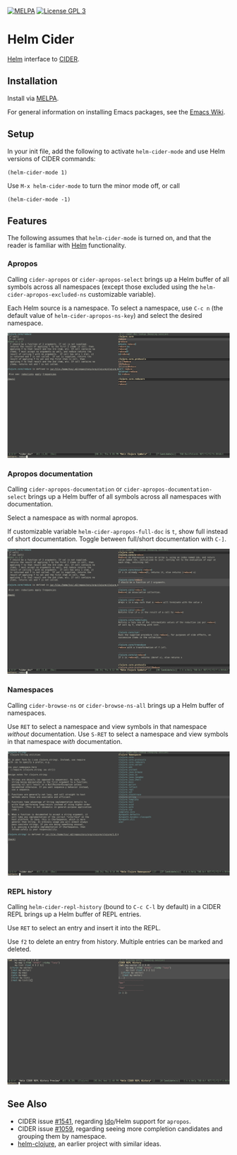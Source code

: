 [![MELPA](https://melpa.org/packages/helm-cider-badge.svg)](https://melpa.org/#/helm-cider)
[![License GPL 3][badge-license]](http://www.gnu.org/licenses/gpl-3.0.txt)

# Helm Cider

[Helm](https://github.com/emacs-helm/helm) interface to [CIDER](https://github.com/clojure-emacs/cider).

## Installation

Install via [MELPA](https://melpa.org/#/).

For general information on installing Emacs packages, see the [Emacs Wiki](https://www.emacswiki.org/emacs/InstallingPackages).

## Setup

In your init file, add the following to activate `helm-cider-mode` and use Helm versions of CIDER commands:

```emacs-lisp
(helm-cider-mode 1)
```

Use `M-x helm-cider-mode` to turn the minor mode off, or call

```emacs-lisp
(helm-cider-mode -1)
```

## Features

The following assumes that `helm-cider-mode` is turned on, and that the reader is familiar with [Helm](https://github.com/emacs-helm/helm) functionality.

### Apropos

Calling `cider-apropos` or `cider-apropos-select` brings up a Helm buffer of all symbols across all namespaces (except those excluded using the `helm-cider-apropos-excluded-ns` customizable variable).

Each Helm source is a namespace. To select a namespace, use `C-c n` (the default value of `helm-cider-apropos-ns-key`) and select the desired namespace.

![Apropos](./doc/apropos.png)

### Apropos documentation

Calling `cider-apropos-documentation` or `cider-apropos-documentation-select` brings up a Helm buffer of all symbols across all namespaces with documentation.

Select a namespace as with normal apropos.

If customizable variable `helm-cider-apropos-full-doc` is `t`, show full instead of short documentation. Toggle between full/short documentation with `C-]`.

![Apropos documentation](./doc/apropos-documentation.png)

### Namespaces

Calling `cider-browse-ns` or `cider-browse-ns-all` brings up a Helm buffer of namespaces.

Use `RET` to select a namespace and view symbols in that namespace *without* documentation. Use `S-RET` to select a namespace and view symbols in that namespace *with* documentation.

![Browse namespaces](./doc/browse-ns.png)

### REPL history

Calling `helm-cider-repl-history` (bound to `C-c C-l` by default) in a CIDER REPL brings up a Helm buffer of REPL entries.

Use `RET` to select an entry and insert it into the REPL.

Use `f2` to delete an entry from history. Multiple entries can be marked and deleted.

![REPL History](./doc/repl-history.png)

## See Also

- CIDER issue [#1541](https://github.com/clojure-emacs/cider/issues/1541), regarding [Ido](https://www.gnu.org/software/emacs/manual/html_mono/ido.html)/Helm support for `apropos`.
- CIDER issue [#1059](https://github.com/clojure-emacs/cider/issues/1059), regarding seeing more completion candidates and grouping them by namespace.
- [helm-clojure](https://github.com/prepor/helm-clojure), an earlier project with similar ideas.

[badge-license]: https://img.shields.io/badge/license-GPLv3-blue.svg
